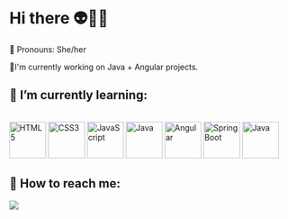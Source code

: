 # Hi there 👽👋🏽
🌺 Pronouns: She/her

🌻I'm currently working on Java + Angular projects.

## 🌼 I’m currently learning:
<div style:"display: inline_block"><br>
  <img aling="center" alt="HTML5" height="65" width="65" src="https://cdn.jsdelivr.net/gh/devicons/devicon/icons/html5/html5-original.svg"/>
  <img aling="center" alt="CSS3" height="65" width="65" src="https://cdn.jsdelivr.net/gh/devicons/devicon/icons/css3/css3-original.svg" />
  <img aling="center" alt="JavaScript" height="65" width="65" src="https://cdn.jsdelivr.net/gh/devicons/devicon/icons/javascript/javascript-original.svg" />
  <img aling="center" alt="Java" height="65" width="65" src="https://cdn.jsdelivr.net/gh/devicons/devicon/icons/java/java-original.svg" />
  <img aling="center" alt="Angular" height="65" width="65" src="https://cdn.jsdelivr.net/gh/devicons/devicon/icons/angularjs/angularjs-original.svg" />
  <img aling="center" alt="Spring Boot" height="65" width="65" src="https://cdn.jsdelivr.net/gh/devicons/devicon/icons/spring/spring-original.svg" />
  <img aling="center" alt="Java" height="65" width="65" src="https://cdn.jsdelivr.net/gh/devicons/devicon/icons/mysql/mysql-original-wordmark.svg" />
</div>
          
## 🍄 How to reach me:
<div>
  <a href="https://www.linkedin.com/in/emanuellydev/" target="_blank"><img src="https://img.shields.io/badge/LinkedIn-0077B5?style=for-the-badge&logo=linkedin&logoColor=white"/></a>

